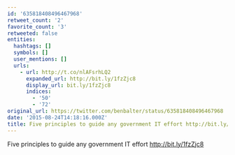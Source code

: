 ```yaml
---
id: '635818408496467968'
retweet_count: '2'
favorite_count: '3'
retweeted: false
entities:
  hashtags: []
  symbols: []
  user_mentions: []
  urls:
    - url: http://t.co/nlAFsrhLQ2
      expanded_url: http://bit.ly/1fzZjc8
      display_url: bit.ly/1fzZjc8
      indices:
        - '50'
        - '72'
original_url: https://twitter.com/benbalter/status/635818408496467968
date: '2015-08-24T14:18:16.000Z'
title: Five principles to guide any government IT effort http://bit.ly/1fzZjc8
---
```


Five principles to guide any government IT effort http://bit.ly/1fzZjc8